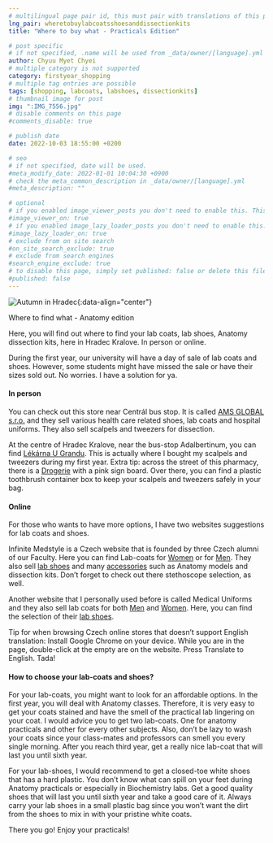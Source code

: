 ```yaml
---
# multilingual page pair id, this must pair with translations of this page. (This name must be unique)
lng_pair: wheretobuylabcoatsshoesanddissectionkits
title: "Where to buy what - Practicals Edition"

# post specific
# if not specified, .name will be used from _data/owner/[language].yml
author: Chyuu Myet Chyei
# multiple category is not supported
category: firstyear_shopping
# multiple tag entries are possible
tags: [shopping, labcoats, labshoes, dissectionkits]
# thumbnail image for post
img: ":IMG_7556.jpg"
# disable comments on this page
#comments_disable: true

# publish date
date: 2022-10-03 18:55:00 +0200

# seo
# if not specified, date will be used.
#meta_modify_date: 2022-01-01 10:04:30 +0900
# check the meta_common_description in _data/owner/[language].yml
#meta_description: ""

# optional
# if you enabled image_viewer_posts you don't need to enable this. This is only if image_viewer_posts = false
#image_viewer_on: true
# if you enabled image_lazy_loader_posts you don't need to enable this. This is only if image_lazy_loader_posts = false
#image_lazy_loader_on: true
# exclude from on site search
#on_site_search_exclude: true
# exclude from search engines
#search_engine_exclude: true
# to disable this page, simply set published: false or delete this file
#published: false
---
```

<!-- outline-start -->

![Autumn in Hradec](:IMG_7556.jpg){:data-align="center"}

Where to find what - Anatomy edition

Here, you will find out where to find your lab coats, lab shoes, Anatomy dissection kits, here in Hradec Kralove. In person or online.

During the first year, our university will have a day of sale of lab coats and shoes. However, some students might have missed the sale or have their sizes sold out. No worries. I have a solution for ya. 

#### In person 

You can check out this store near Centrál bus stop. It is called [AMS GLOBAL s.r.o.](https://goo.gl/maps/7tdRSuHjXZ7QxAoF9)  and they sell various health care related shoes, lab coats and hospital uniforms. They also sell scalpels and tweezers for dissection. 

At the centre of Hradec Kralove, near the bus-stop Adalbertinum, you can find [Lékárna U Grandu](https://goo.gl/maps/uJDEMUyDDZaYgDfs7). This is actually where I bought my scalpels and tweezers during my first year. Extra tip: across the street of this pharmacy, there is a [Drogerie](https://goo.gl/maps/f5utvBrNKKLLmuLAA) with a pink sign board. Over there, you can find a plastic toothbrush container box to keep your scalpels and tweezers safely in your bag. 

#### Online

For those who wants to have more options, I have two websites suggestions for lab coats and shoes. 

Infinite Medstyle is a Czech website that is founded by three Czech alumni of our Faculty. Here you can find Lab-coats for [Women](https://www.infinitemedstyle.cz/plaste-2/) or for [Men](https://www.infinitemedstyle.cz/plaste-3/). They also sell [lab shoes](https://www.infinitemedstyle.cz/obuv--ponozky/) and many [accessories](https://www.infinitemedstyle.cz/studium/) such as Anatomy models and dissection kits. Don’t forget to check out there stethoscope selection, as well.

Another website that I personally used before is called Medical Uniforms and they also sell lab coats for both [Men](https://www.medical-uniforms.cz/panske-plaste/) and [Women](https://www.medical-uniforms.cz/zeny-laboratorni-plaste/).  Here, you can find the selection of their [lab shoes](https://www.medical-uniforms.cz/zdravotnicka-obuv/).  

Tip for when browsing Czech online stores that doesn’t support English translation: Install Google Chrome on your device. While you are in the page, double-click at the empty are on the website. Press Translate to English. Tada!

#### How to choose your lab-coats and shoes?

For your lab-coats, you might want to look for an affordable options. In the first year, you will deal with Anatomy classes. Therefore, it is very easy to get your coats stained and have the smell of the practical lab lingering on your coat. I would advice you to get two lab-coats. One for anatomy practicals and other for every other subjects. Also, don’t be lazy to wash your coats since your class-mates and professors can smell you every single morning. After you reach third year, get a really nice lab-coat that will last you until sixth year. 

For your lab-shoes, I would recommend to get a closed-toe white shoes that has a hard plastic. You don’t know what can spill on your feet during Anatomy practicals or especially in Biochemistry labs. Get a good quality shoes that will last you until sixth year and take a good care of it. Always carry your lab shoes in a small plastic bag since you won’t want the dirt from the shoes to mix in with your pristine white coats.

There you go! Enjoy your practicals!